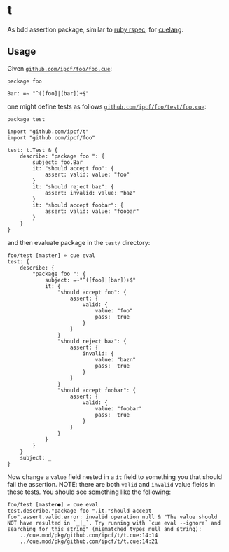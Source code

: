 # t

As bdd assertion package, similar to [ruby rspec](https://github.com/rspec/rspec),
for [cuelang](https://github.com/cuelang/cue).

## Usage

Given [`github.com/ipcf/foo/foo.cue`](https://github.com/ipcf/foo/blob/master/foo.cue):
```
package foo

Bar: =~ "^([foo]|[bar])+$"
```

one might define tests as follows [`github.com/ipcf/foo/test/foo.cue`](https://github.com/ipcf/foo/blob/master/test/foo.cue):
```
package test

import "github.com/ipcf/t"
import "github.com/ipcf/foo"

test: t.Test & {
	describe: "package foo ": {
		subject: foo.Bar
		it: "should accept foo": {
			assert: valid: value: "foo"
		}
		it: "should reject baz": {
			assert: invalid: value: "baz"
		}
		it: "should accept foobar": {
			assert: valid: value: "foobar"
		}
	}
}
```

and then evaluate package in the `test/` directory:

```
foo/test [master] » cue eval
test: {
    describe: {
        "package foo ": {
            subject: =~"^([foo]|[bar])+$"
            it: {
                "should accept foo": {
                    assert: {
                        valid: {
                            value: "foo"
                            pass:  true
                        }
                    }
                }
                "should reject baz": {
                    assert: {
                        invalid: {
                            value: "bazn"
                            pass:  true
                        }
                    }
                }
                "should accept foobar": {
                    assert: {
                        valid: {
                            value: "foobar"
                            pass:  true
                        }
                    }
                }
            }
        }
    }
    subject: _
}
```

Now change a `value` field nested in a `it` field to something you that should fail the assertion.
NOTE: there are both `valid` and `invalid` value fields in these tests.
You should see something like the following:

```
foo/test [master●] » cue eval
test.describe."package foo ".it."should accept foo".assert.valid.error: invalid operation null & "The value should NOT have resulted in `_|_`. Try running with `cue eval --ignore` and searching for this string" (mismatched types null and string):
    ../cue.mod/pkg/github.com/ipcf/t/t.cue:14:14
    ../cue.mod/pkg/github.com/ipcf/t/t.cue:14:21
```
